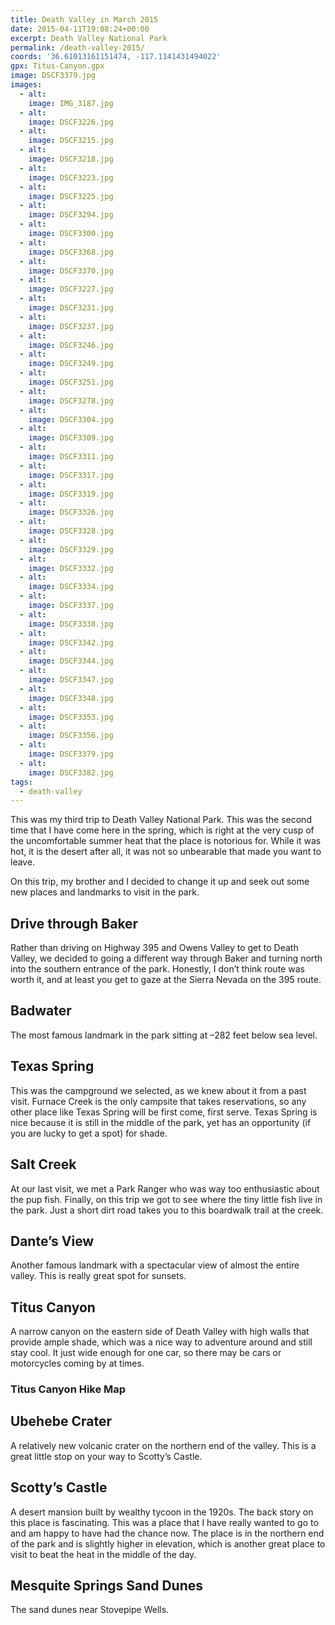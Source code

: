```yaml
---
title: Death Valley in March 2015
date: 2015-04-11T19:08:24+00:00
excerpt: Death Valley National Park
permalink: /death-valley-2015/
coords: '36.61013161151474, -117.1141431494022'
gpx: Titus-Canyon.gpx
image: DSCF3379.jpg
images:
  - alt: 
    image: IMG_3187.jpg
  - alt: 
    image: DSCF3226.jpg
  - alt: 
    image: DSCF3215.jpg
  - alt: 
    image: DSCF3218.jpg
  - alt: 
    image: DSCF3223.jpg
  - alt: 
    image: DSCF3225.jpg
  - alt: 
    image: DSCF3294.jpg
  - alt: 
    image: DSCF3300.jpg
  - alt: 
    image: DSCF3368.jpg
  - alt: 
    image: DSCF3370.jpg
  - alt: 
    image: DSCF3227.jpg
  - alt: 
    image: DSCF3231.jpg
  - alt: 
    image: DSCF3237.jpg
  - alt: 
    image: DSCF3246.jpg
  - alt: 
    image: DSCF3249.jpg
  - alt: 
    image: DSCF3251.jpg
  - alt: 
    image: DSCF3278.jpg
  - alt: 
    image: DSCF3304.jpg
  - alt: 
    image: DSCF3309.jpg
  - alt: 
    image: DSCF3311.jpg
  - alt: 
    image: DSCF3317.jpg
  - alt: 
    image: DSCF3319.jpg
  - alt: 
    image: DSCF3326.jpg
  - alt: 
    image: DSCF3328.jpg
  - alt: 
    image: DSCF3329.jpg
  - alt: 
    image: DSCF3332.jpg
  - alt: 
    image: DSCF3334.jpg
  - alt: 
    image: DSCF3337.jpg
  - alt: 
    image: DSCF3338.jpg
  - alt: 
    image: DSCF3342.jpg
  - alt: 
    image: DSCF3344.jpg
  - alt: 
    image: DSCF3347.jpg
  - alt: 
    image: DSCF3348.jpg
  - alt: 
    image: DSCF3353.jpg
  - alt: 
    image: DSCF3356.jpg
  - alt: 
    image: DSCF3379.jpg
  - alt: 
    image: DSCF3382.jpg
tags:
  - death-valley
---
```

This was my third trip to Death Valley National Park. This was the second time that I have come here in the spring, which is right at the very cusp of the uncomfortable summer heat that the place is notorious for. While it was hot, it is the desert after all, it was not so unbearable that made you want to leave.

On this trip, my brother and I decided to change it up and seek out some new places and landmarks to visit in the park.
<h2>Drive through Baker</h2>
Rather than driving on Highway 395 and Owens Valley to get to Death Valley, we decided to going a different way through Baker and turning north into the southern entrance of the park. Honestly, I don’t think route was worth it, and at least you get to gaze at the Sierra Nevada on the 395 route.


<h2>Badwater</h2>
The most famous landmark in the park sitting at –282 feet below sea level.


<h2>Texas Spring</h2>
This was the campground we selected, as we knew about it from a past visit. Furnace Creek is the only campsite that takes reservations, so any other place like Texas Spring will be first come, first serve. Texas Spring is nice because it is still in the middle of the park, yet has an opportunity (if you are lucky to get a spot) for shade.


<h2>Salt Creek</h2>
At our last visit, we met a Park Ranger who was way too enthusiastic about the pup fish. Finally, on this trip we got to see where the tiny little fish live in the park. Just a short dirt road takes you to this boardwalk trail at the creek.


<h2>Dante’s View</h2>
Another famous landmark with a spectacular view of almost the entire valley. This is really great spot for sunsets.


<h2>Titus Canyon</h2>
A narrow canyon on the eastern side of Death Valley with high walls that provide ample shade, which was a nice way to adventure around and still stay cool. It just wide enough for one car, so there may be cars or motorcycles coming by at times.


<h3>Titus Canyon Hike Map</h3>

<h2>Ubehebe Crater</h2>
A relatively new volcanic crater on the northern end of the valley. This is a great little stop on your way to Scotty’s Castle.


<h2>Scotty’s Castle</h2>
A desert mansion built by wealthy tycoon in the 1920s. The back story on this place is fascinating. This was a place that I have really wanted to go to and am happy to have had the chance now. The place is in the northern end of the park and is slightly higher in elevation, which is another great place to visit to beat the heat in the middle of the day.


<h2>Mesquite Springs Sand Dunes</h2>
The sand dunes near Stovepipe Wells.

